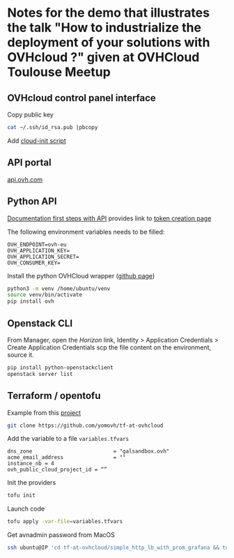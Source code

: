 # Notes for the demo that illustrates the talk "How to industrialize the deployment of your solutions with OVHcloud ?" given at OVHCloud Toulouse Meetup

## OVHcloud control panel interface

Copy public key
```bash
cat ~/.ssh/id_rsa.pub |pbcopy	
```
Add [cloud-init script](cloud-init.yaml)


## API portal 

[api.ovh.com](https://api.ovh.com)


## Python API 

[Documentation first steps with API](https://help.ovhcloud.com/csm/en-gb-api-getting-started-ovhcloud-api?id=kb_article_view&sysparm_article=KB0042784) provides link to [token creation page](https://eu.api.ovh.com/createToken/)

The following environment variables needs to be filled: 

```
OVH_ENDPOINT=ovh-eu
OVH_APPLICATION_KEY=
OVH_APPLICATION_SECRET=
OVH_CONSUMER_KEY=
```

Install the python OVHCloud wrapper ([github page](https://github.com/ovh/python-ovh))
```bash
python3 -m venv /home/ubuntu/venv
source venv/bin/activate
pip install ovh 
```
 
## Openstack CLI 

From Manager, open the *Horizon* link, Identity > Application Credentials > Create Application Credentials 
scp the file content on the environment, source it. 

```bash
pip install python-openstackclient
openstack server list
```


## Terraform / opentofu

Example from this [project](https://github.com/yomovh/tf-at-ovhcloud)

```bash 
git clone https://github.com/yomovh/tf-at-ovhcloud
```

Add the variable to a file `variables.tfvars`
```
dns_zone                          = "galsandbox.ovh"
acme_email_address                = ""
instance_nb = 4
ovh_public_cloud_project_id = “”
```


Init the providers
```bash
tofu init
```
Launch code
```bash
tofu apply -var-file=variables.tfvars
```

Get avnadmin password from MacOS
```bash
ssh ubuntu@IP 'cd tf-at-ovhcloud/simple_http_lb_with_prom_grafana && tofu output -raw grafana_password'|pbcopy
```